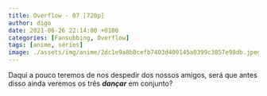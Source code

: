 ```yaml
---
title: Overflow - 07 [720p]
author: digo
date: 2021-06-26 22:14:00 +0100
categories: [Fansubbing, Overflow]
tags: [anime, séries]
image: ./assets/img/anime/2dc1e9a8b8cefb7403d400145a0399c3857e98db.jpeg
---
```


Daqui a pouco teremos de nos despedir dos nossos amigos, será que antes disso ainda veremos os três ***dançar*** em conjunto?